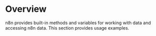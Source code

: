 # Overview

n8n provides built-in methods and variables for working with data and accessing n8n data. This section provides usage examples.
